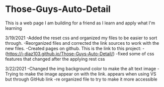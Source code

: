 # Those-Guys-Auto-Detail
This is a web page I am building for a friend as I learn and apply what I'm learning

3/19/2021
-Added the reset css and organized my files to be easier to sort through.
-Reorganized files and corrected the link sources to work with the new files.
-Created pages on github. This is the link to this project:
-(https://j-diaz103.github.io/Those-Guys-Auto-Detail/)
-fixed some of css features that changed after the applying rest css

3/22/2021
-Changed the img background color to make the alt text image
-Trying to make the image appear on with the link. appears when using VS but through GitHub link
-re organized file to try to make it more accessible 
